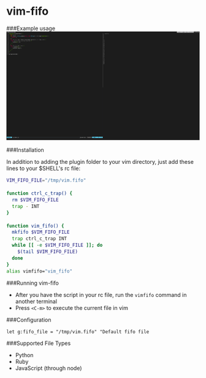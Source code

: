 vim-fifo
========

###Example usage
![example](https://raw.githubusercontent.com/1995eaton/vim-fifo/master/example.png)

###Installation

In addition to adding the plugin folder to your vim directory, just add these lines to your $SHELL's rc file:

```bash
VIM_FIFO_FILE="/tmp/vim.fifo"

function ctrl_c_trap() {
  rm $VIM_FIFO_FILE
  trap - INT
}

function vim_fifo() {
  mkfifo $VIM_FIFO_FILE
  trap ctrl_c_trap INT
  while [[ -e $VIM_FIFO_FILE ]]; do
    $(tail $VIM_FIFO_FILE)
  done
}
alias vimfifo="vim_fifo"
```

###Running vim-fifo

 * After you have the script in your rc file, run the ```vimfifo``` command in another terminal
 * Press ```<C-m>``` to execute the current file in vim

###Configuration

```viml
let g:fifo_file = "/tmp/vim.fifo" "Default fifo file
```

###Supported File Types

 * Python
 * Ruby
 * JavaScript (through node)
